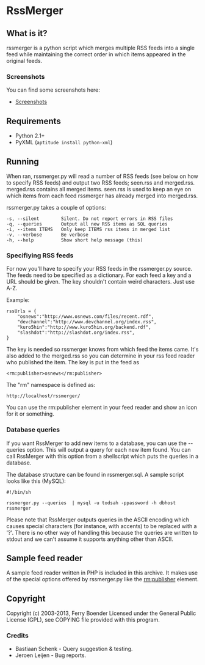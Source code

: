 RssMerger
=========


What is it?
-----------

rssmerger is a python script which merges multiple RSS feeds into a single
feed while maintaining the correct order in which items appeared in the 
original feeds.

### Screenshots

You can find some screenshots here:

*   [Screenshots](https://bitbucket.org/fboender/rssmerger/wiki/Screenshots)

Requirements
------------

*   Python 2.1+
*   PyXML (`aptitude install python-xml`)


Running
-------

When ran, rssmerger.py will read a number of RSS feeds (see below on how 
to specify RSS feeds) and output two RSS feeds; seen.rss and merged.rss.
merged.rss contains all merged items. seen.rss is used to keep an eye on
which items from each feed rssmerger has already merged into merged.rss.

rssmerger.py takes a couple of options:

    -s, --silent        Silent. Do not report errors in RSS files
    -q, --queries       Output all new RSS items as SQL queries
    -i, --items ITEMS   Only keep ITEMS rss items in merged list
    -v, --verbose       Be verbose
    -h, --help          Show short help message (this)


### Specifiying RSS feeds

For now you'll have to specify your RSS feeds in the rssmerger.py source.
The feeds need to be specified as a dictionary. For each feed a key and a
URL should be given. The key shouldn't contain weird characters. Just use
A-Z.

Example:

    rssUrls = {
        "osnews":"http://www.osnews.com/files/recent.rdf",
        "devchannel":"http://www.devchannel.org/index.rss",
        "kuro5hin":"http://www.kuro5hin.org/backend.rdf",
        "slashdot":"http://slashdot.org/index.rss",
    }


The key is needed so rssmerger knows from which feed the items came. It's 
also added to the merged.rss so you can determine in your rss feed reader
who published the item. The key is put in the feed as

    <rm:publisher>osnews</rm:publisher>

The "rm" namespace is defined as: 

    http://localhost/rssmerger/

You can use the rm:publisher element in your feed reader and show an icon for
it or something.

### Database queries

If you want RssMerger to add new items to a database, you can use the --queries
option. This will output a query for each new item found. You can call
RssMerger with this option from a shellscript which puts the queries in a
database.

The database structure can be found in rssmerger.sql. A sample script looks 
like this (MySQL):

    #!/bin/sh

    rssmerger.py --queries  | mysql -u todsah -ppassword -h dbhost rssmerger

Please note that RssMerger outputs queries in the ASCII encoding which causes
special characters (for instance, with accents) to be replaced with a '?'. There
is no other way of handling this because the queries are written to stdout and
we can't assume it supports anything other than ASCII.

Sample feed reader
------------------

A sample feed reader written in PHP is included in this archive. It makes use
of the special options offered by rssmerger.py like the <rm:publisher> element.


Copyright
---------
Copyright (c) 2003-2013, Ferry Boender <f DOT boender AT electricmonk DOT nl>
Licensed under the General Public License (GPL), see COPYING file 
provided with this program.


### Credits

*   Bastiaan Schenk - Query suggestion & testing.
*   Jeroen Leijen - Bug reports.

